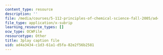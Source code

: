 ```yaml
---
content_type: resource
description: ''
file: /media/courses/5-112-principles-of-chemical-science-fall-2005/ad4a3434c1d361a1d5fa82e2f56b2581_tbWuyysnj9U.srt
file_type: application/x-subrip
learning_resource_types: []
ocw_type: OCWFile
resourcetype: Other
title: 3play caption file
uid: ad4a3434-c1d3-61a1-d5fa-82e2f56b2581
---
```

